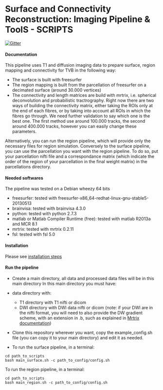 # Surface and Connectivity Reconstruction: Imaging Pipeline & ToolS - SCRIPTS

[![Gitter](https://badges.gitter.im/Join%20Chat.svg)](https://gitter.im/timpx/scripts?utm_source=badge&utm_medium=badge&utm_campaign=pr-badge&utm_content=badge)

#### Documentation
This pipeline uses T1 and diffusion imaging data to prepare surface, region mapping and connectivity for TVB in the following way:

- The surface is built with freesurfer
- The region mapping is built from the parcellation of freesurfer on a decimated surface (around 30.000 vertices)
- The connectivity and length matrices are build with mrtrix, i.e. spherical deconvolution and probabilistic tractrography. Right now there are two ways of building the connectivity matrix, either taking the ROIs only at the end of each fibres, or by taking into account all ROIs in which the fibres go through. We need further validation to say which one is the best one. The first method use around 100.000 tracks, the second around 400.000 tracks, however you can easily change these parameters.

Alternatively, you can run the region pipeline, which will provide only the necessary files for region simulation.
Conversely to the surface pipeline, you can use the parcellation you want with the region pipeline. To do so, put your parcellation nifti file and a correspondance matrix (which indicate the order of the region of your parcellation in the final weight matrix) in the parcellations directory.

#### Needed softwares
The pipeline was tested on a Debian wheezy 64 bits
- freesurfer: tested with freesurfer-x86_64-redhat-linux-gnu-stable5-20130513
- brainvisa: tested with brainvisa 4.3.0
- python: tested with python 2.7.3
- matlab or Matlab Compiler Runtime (free): tested with matlab R2013a and MCR 8.1
- mrtrix: tested with mrtrix 0.2.11
- fsl: tested with fsl 5.0

#### Installation
Please see [installation steps](scripts_installation_steps.md)

#### Run the pipeline 
- Create a main directory, all data and processed data files will be in this main directory
In this main directory you must have:

 - data directory with:
    - T1 directory with T1 nifti or dicom
    - DWI directory with DWI data nifti or dicom
    (note: if your DWI are in the nifti format, you will need to also provide the DW gradient scheme, with an extension in .b, such as explained in [Mrtrix documentation](http://www.brain.org.au/software/mrtrix/tractography/dwi.html))

- Clone this repository wherever you want, copy the example_config.sh file (you can copy it to your main directory) and edit it as needed.

- To run the surface pipeline, in a terminal:
```shell
cd path_to_scripts
bash main_surface.sh -c path_to_config/config.sh
```
To run the region pipeline, in a terminal:
```shell
cd path_to_scripts
bash main_region.sh -c path_to_config/config.sh
```
